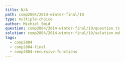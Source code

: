 ```yaml
---
title: N/A
path: comp2804/2014-winter-final/10
type: multiple-choice
author: Michiel Smid
question: comp2804/2014-winter-final/10/question.ts
solution: comp2804/2014-winter-final/10/solution.md
tags:
  - comp2804
  - comp2804-final
  - comp2804-recursive-functions
---
```

